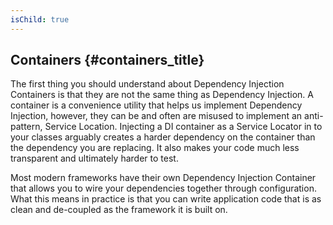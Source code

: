 ```yaml
---
isChild: true
---
```


## Containers {#containers_title}

The first thing you should understand about Dependency Injection Containers is that they are not the same thing as Dependency
Injection. A container is a convenience utility that helps us implement Dependency Injection, however, they can be and often
are misused to implement an anti-pattern, Service Location. Injecting a DI container as a Service Locator in to your classes arguably
creates a harder dependency on the container than the dependency you are replacing. It also makes your code much less transparent
and ultimately harder to test.

Most modern frameworks have their own Dependency Injection Container that allows you to wire your dependencies together through configuration.
What this means in practice is that you can write application code that is as clean and de-coupled as the framework it is built on.
